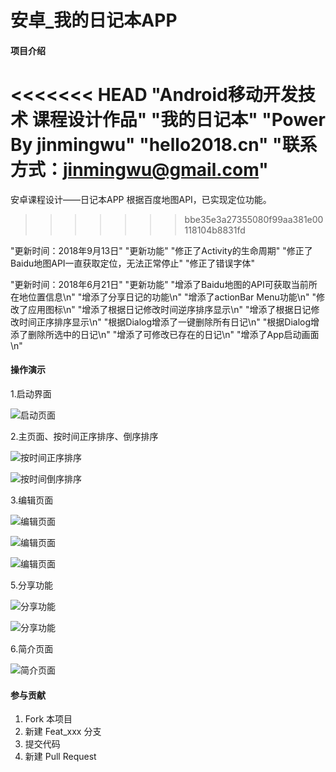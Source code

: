 # 安卓_我的日记本APP

#### 项目介绍
<<<<<<< HEAD
"Android移动开发技术 课程设计作品"
"我的日记本"
"Power By jinmingwu"
"hello2018.cn"
"联系方式：jinmingwu@gmail.com"
=======
安卓课程设计——日记本APP
根据百度地图API，已实现定位功能。
>>>>>>> bbe35e3a27355080f99aa381e00118104b8831fd

"更新时间：2018年9月13日"
"更新功能"
"修正了Activity的生命周期"
"修正了Baidu地图API一直获取定位，无法正常停止"
"修正了错误字体"

"更新时间：2018年6月21日"
"更新功能"
"增添了Baidu地图的API可获取当前所在地位置信息\n"
"增添了分享日记的功能\n"
"增添了actionBar Menu功能\n"
"修改了应用图标\n"
"增添了根据日记修改时间逆序排序显示\n"
"增添了根据日记修改时间正序排序显示\n"
"根据Dialog增添了一键删除所有日记\n"
"根据Dialog增添了删除所选中的日记\n"
"增添了可修改已存在的日记\n"
"增添了App启动画面\n"

#### 操作演示

1.启动界面

![启动页面](pic/启动.png)

2.主页面、按时间正序排序、倒序排序

![按时间正序排序](pic/正序.png)

![按时间倒序排序](pic/倒序.png)

3.编辑页面

![编辑页面](pic/编辑0.png)

![编辑页面](pic/编辑1.png)

![编辑页面](pic/编辑2.png)

5.分享功能

![分享功能](pic/分享1.png)

![分享功能](pic/分享2.png)

6.简介页面

![简介页面](pic/作品简介页面.png)

#### 参与贡献

1. Fork 本项目
2. 新建 Feat_xxx 分支
3. 提交代码
4. 新建 Pull Request
